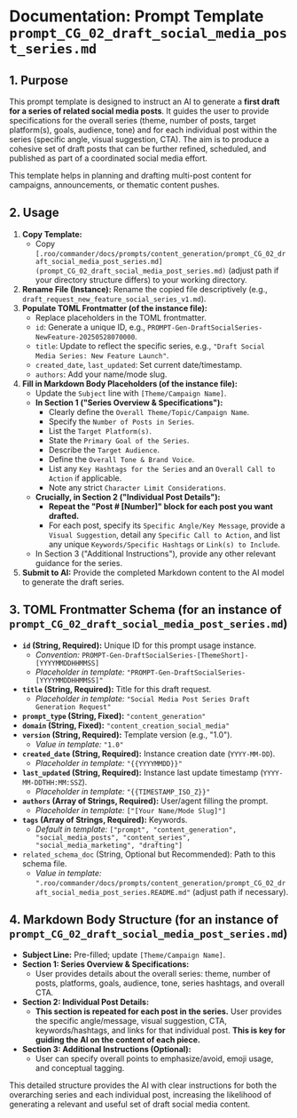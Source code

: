 # Documentation: Prompt Template `prompt_CG_02_draft_social_media_post_series.md`

## 1. Purpose

This prompt template is designed to instruct an AI to generate a **first draft for a series of related social media posts**. It guides the user to provide specifications for the overall series (theme, number of posts, target platform(s), goals, audience, tone) and for each individual post within the series (specific angle, visual suggestion, CTA). The aim is to produce a cohesive set of draft posts that can be further refined, scheduled, and published as part of a coordinated social media effort.

This template helps in planning and drafting multi-post content for campaigns, announcements, or thematic content pushes.

## 2. Usage

1.  **Copy Template:**
    *   Copy `[.roo/commander/docs/prompts/content_generation/prompt_CG_02_draft_social_media_post_series.md](prompt_CG_02_draft_social_media_post_series.md)` (adjust path if your directory structure differs) to your working directory.
2.  **Rename File (Instance):** Rename the copied file descriptively (e.g., `draft_request_new_feature_social_series_v1.md`).
3.  **Populate TOML Frontmatter (of the instance file):**
    *   Replace placeholders in the TOML frontmatter.
    *   `id`: Generate a unique ID, e.g., `PROMPT-Gen-DraftSocialSeries-NewFeature-20250528070000`.
    *   `title`: Update to reflect the specific series, e.g., `"Draft Social Media Series: New Feature Launch"`.
    *   `created_date`, `last_updated`: Set current date/timestamp.
    *   `authors`: Add your name/mode slug.
4.  **Fill in Markdown Body Placeholders (of the instance file):**
    *   Update the `Subject` line with `[Theme/Campaign Name]`.
    *   **In Section 1 ("Series Overview & Specifications"):**
        *   Clearly define the `Overall Theme/Topic/Campaign Name`.
        *   Specify the `Number of Posts in Series`.
        *   List the `Target Platform(s)`.
        *   State the `Primary Goal of the Series`.
        *   Describe the `Target Audience`.
        *   Define the `Overall Tone & Brand Voice`.
        *   List any `Key Hashtags for the Series` and an `Overall Call to Action` if applicable.
        *   Note any strict `Character Limit Considerations`.
    *   **Crucially, in Section 2 ("Individual Post Details"):**
        *   **Repeat the "Post # [Number]" block for each post you want drafted.**
        *   For each post, specify its `Specific Angle/Key Message`, provide a `Visual Suggestion`, detail any `Specific Call to Action`, and list any unique `Keywords/Specific Hashtags` or `Link(s) to Include`.
    *   In Section 3 ("Additional Instructions"), provide any other relevant guidance for the series.
5.  **Submit to AI:** Provide the completed Markdown content to the AI model to generate the draft series.

## 3. TOML Frontmatter Schema (for an instance of `prompt_CG_02_draft_social_media_post_series.md`)

*   **`id` (String, Required):** Unique ID for this prompt usage instance.
    *   *Convention:* `PROMPT-Gen-DraftSocialSeries-[ThemeShort]-[YYYYMMDDHHMMSS]`
    *   *Placeholder in template:* `"PROMPT-Gen-DraftSocialSeries-[YYYYMMDDHHMMSS]"`
*   **`title` (String, Required):** Title for this draft request.
    *   *Placeholder in template:* `"Social Media Post Series Draft Generation Request"`
*   **`prompt_type` (String, Fixed):** `"content_generation"`
*   **`domain` (String, Fixed):** `"content_creation_social_media"`
*   **`version` (String, Required):** Template version (e.g., "1.0").
    *   *Value in template:* `"1.0"`
*   **`created_date` (String, Required):** Instance creation date (`YYYY-MM-DD`).
    *   *Placeholder in template:* `"{{YYYYMMDD}}"`
*   **`last_updated` (String, Required):** Instance last update timestamp (`YYYY-MM-DDTHH:MM:SSZ`).
    *   *Placeholder in template:* `"{{TIMESTAMP_ISO_Z}}"`
*   **`authors` (Array of Strings, Required):** User/agent filling the prompt.
    *   *Placeholder in template:* `["[Your Name/Mode Slug]"]`
*   **`tags` (Array of Strings, Required):** Keywords.
    *   *Default in template:* `["prompt", "content_generation", "social_media_posts", "content_series", "social_media_marketing", "drafting"]`
*   `related_schema_doc` (String, Optional but Recommended): Path to this schema file.
    *   *Value in template:* `".roo/commander/docs/prompts/content_generation/prompt_CG_02_draft_social_media_post_series.README.md"` (adjust path if necessary).

## 4. Markdown Body Structure (for an instance of `prompt_CG_02_draft_social_media_post_series.md`)

*   **Subject Line:** Pre-filled; update `[Theme/Campaign Name]`.
*   **Section 1: Series Overview & Specifications:**
    *   User provides details about the overall series: theme, number of posts, platforms, goals, audience, tone, series hashtags, and overall CTA.
*   **Section 2: Individual Post Details:**
    *   **This section is repeated for each post in the series.** User provides the specific angle/message, visual suggestion, CTA, keywords/hashtags, and links for that individual post. **This is key for guiding the AI on the content of each piece.**
*   **Section 3: Additional Instructions (Optional):**
    *   User can specify overall points to emphasize/avoid, emoji usage, and conceptual tagging.

This detailed structure provides the AI with clear instructions for both the overarching series and each individual post, increasing the likelihood of generating a relevant and useful set of draft social media content.